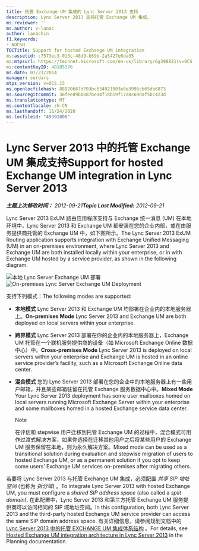 ```yaml
---
title: 托管 Exchange UM 集成的 Lync Server 2013 支持
description: Lync Server 2013 支持托管 Exchange UM 集成。
ms.reviewer: ''
ms.author: v-lanac
author: lanachin
f1.keywords:
- NOCSH
TOCTitle: Support for hosted Exchange UM integration
ms:assetid: c7573ec3-013c-48d9-b59b-2a5427e6da35
ms:mtpsurl: https://technet.microsoft.com/en-us/library/Gg398821(v=OCS.15)
ms:contentKeyID: 48185376
ms.date: 07/23/2014
manager: serdars
mtps_version: v=OCS.15
ms.openlocfilehash: 88920667d703bc634921903e8e3995cb65db6873
ms.sourcegitcommit: 36fee89bb887bea4f18b19f17a8c69daf5bc423d
ms.translationtype: MT
ms.contentlocale: zh-CN
ms.lasthandoff: 11/24/2020
ms.locfileid: "49391808"
---
```

# <a name="support-for-hosted-exchange-um-integration-in-lync-server-2013"></a><span data-ttu-id="90dce-103">Lync Server 2013 中的托管 Exchange UM 集成支持</span><span class="sxs-lookup"><span data-stu-id="90dce-103">Support for hosted Exchange UM integration in Lync Server 2013</span></span>

<div data-xmlns="http://www.w3.org/1999/xhtml">

<div class="topic" data-xmlns="http://www.w3.org/1999/xhtml" data-msxsl="urn:schemas-microsoft-com:xslt" data-cs="https://msdn.microsoft.com/">

<div data-asp="https://msdn2.microsoft.com/asp">



</div>

<div id="mainSection">

<div id="mainBody"><span data-ttu-id="90dce-104">

<span> </span></span><span class="sxs-lookup"><span data-stu-id="90dce-104">

<span> </span></span></span>

<span data-ttu-id="90dce-105">_**主题上次修改时间：** 2012-09-21_</span><span class="sxs-lookup"><span data-stu-id="90dce-105">_**Topic Last Modified:** 2012-09-21_</span></span>

<span data-ttu-id="90dce-106">Lync Server 2013 ExUM 路由应用程序支持与 Exchange 统一消息 (UM) 在本地环境中，Lync Server 2013 和 Exchange UM 都安装在您的企业内部，或在由服务提供商托管的 Exchange UM 中，如下图所示。</span><span class="sxs-lookup"><span data-stu-id="90dce-106">The Lync Server 2013 ExUM Routing application supports integration with Exchange Unified Messaging (UM) in an on-premises environment, where Lync Server 2013 and Exchange UM are both installed locally within your enterprise, or in with Exchange UM hosted by a service provider, as shown in the following diagram.</span></span>

<span data-ttu-id="90dce-107">![本地 Lync Server Exchange UM 部署](images/Gg398821.d6498eb9-87ee-40f3-8ecd-852f91546590(OCS.15).jpg "本地 Lync Server Exchange UM 部署")</span><span class="sxs-lookup"><span data-stu-id="90dce-107">![On-premises Lync Server Exchange UM Deployment](images/Gg398821.d6498eb9-87ee-40f3-8ecd-852f91546590(OCS.15).jpg "On-premises Lync Server Exchange UM Deployment")</span></span>

<span data-ttu-id="90dce-108">支持下列模式：</span><span class="sxs-lookup"><span data-stu-id="90dce-108">The following modes are supported:</span></span>

  - <span data-ttu-id="90dce-109">**本地模式**   Lync Server 2013 和 Exchange UM 均部署在企业内的本地服务器上。</span><span class="sxs-lookup"><span data-stu-id="90dce-109">**On-premises Mode**   Lync Server 2013 and Exchange UM are both deployed on local servers within your enterprise.</span></span>

  - <span data-ttu-id="90dce-110">**跨界模式**   Lync Server 2013 部署在你的企业内的本地服务器上，Exchange UM 托管在一个联机服务提供商的设备（如 Microsoft Exchange Online 数据中心）中。</span><span class="sxs-lookup"><span data-stu-id="90dce-110">**Cross-premises Mode**   Lync Server 2013 is deployed on local servers within your enterprise and Exchange UM is hosted in an online service provider’s facility, such as a Microsoft Exchange Online data center.</span></span>

  - <span data-ttu-id="90dce-111">**混合模式**   您的 Lync Server 2013 部署在您的企业中的本地服务器上有一些用户邮箱，并且某些邮箱驻留在托管 Exchange 服务数据中心中。</span><span class="sxs-lookup"><span data-stu-id="90dce-111">**Mixed Mode**   Your Lync Server 2013 deployment has some user mailboxes homed on local servers running Microsoft Exchange Server within your enterprise and some mailboxes homed in a hosted Exchange service data center.</span></span>
    
    <div>
    

    > [!NOTE]  
    > <span data-ttu-id="90dce-112">在评估和 stepwise 用户迁移到托管 Exchange UM 的过程中，混合模式可用作过渡式解决方案，如果你选择在迁移其他用户之后将某些用户的 Exchange UM 服务保留在本地，则为永久解决方案。</span><span class="sxs-lookup"><span data-stu-id="90dce-112">Mixed mode can be used as a transitional solution during evaluation and stepwise migration of users to hosted Exchange UM, or as a permanent solution if you opt to keep some users’ Exchange UM services on-premises after migrating others.</span></span>

    
    </div>

<span data-ttu-id="90dce-113">若要将 Lync Server 2013 与托管 Exchange UM 集成，必须配置 *共享 SIP 地址空间* (也称为 *拆分域*) 。</span><span class="sxs-lookup"><span data-stu-id="90dce-113">To integrate Lync Server 2013 with hosted Exchange UM, you must configure a *shared SIP address space* (also called a *split domain*).</span></span> <span data-ttu-id="90dce-114">在此配置中，Lync Server 2013 和第三方托管 Exchange UM 服务提供商可以访问相同的 SIP 域地址空间。</span><span class="sxs-lookup"><span data-stu-id="90dce-114">In this configuration, both Lync Server 2013 and the third-party hosted Exchange UM service provider can access the same SIP domain address space.</span></span> <span data-ttu-id="90dce-115">有关详细信息，请参阅规划文档中的 [Lync Server 2013 中的托管 EXCHANGE UM 集成体系结构](lync-server-2013-hosted-exchange-um-integration-architecture.md) 。</span><span class="sxs-lookup"><span data-stu-id="90dce-115">For details, see [Hosted Exchange UM integration architecture in Lync Server 2013](lync-server-2013-hosted-exchange-um-integration-architecture.md) in the Planning documentation.</span></span>

<span data-ttu-id="90dce-116"></div>

<span> </span>

</div>

</div>

</span><span class="sxs-lookup"><span data-stu-id="90dce-116"></div>

<span> </span>

</div>

</div>

</span></span></div>

